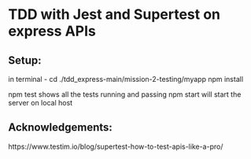 <h1>TDD with Jest and Supertest on express APIs</h1>

<h2>Setup:</h2>
in terminal - 
cd ./tdd_express-main/mission-2-testing/myapp 
npm install

npm test shows all the tests running and passing
npm start will start the server on local host

<h2>Acknowledgements:</h2>
https://www.testim.io/blog/supertest-how-to-test-apis-like-a-pro/
